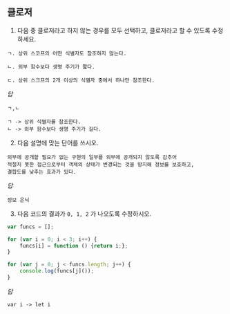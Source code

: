 ## 클로저
1. 다음 중 클로저라고 하지 않는 경우를 모두 선택하고, 클로저라고 할 수 있도록 수정하세요.
```
ㄱ. 상위 스코프의 어떤 식별자도 참조하지 않는다.

ㄴ. 외부 함수보다 생명 주기가 짧다.

ㄷ. 상위 스크프의 2개 이상의 식별자 중에서 하나만 참조한다.
```

*답*
```
ㄱ,ㄴ

ㄱ -> 상위 식별자를 참조한다.
ㄴ -> 외부 함수보다 생명 주기가 길다.
```

2. 다음 설명에 맞는 단어를 쓰시오.
```
외부에 공개할 필요가 없는 구현의 일부를 외부에 공개되지 않도록 감추어 
적절치 못한 접근으로부터 객체의 상태가 변경되는 것을 방지해 정보를 보호하고,
결합도를 낮추는 효과가 있다.
```
*답*
```
정보 은닉
```

3. 다음 코드의 결과가 `0, 1, 2` 가 나오도록 수정하시오.
```js
var funcs = [];

for (var i = 0; i < 3; i++) {
    funcs[i] = function () {return i;};
}

for (var j = 0; j < funcs.length; j++) {
    console.log(funcs[j]());
}
```
*답*
```
var i -> let i
```
